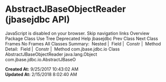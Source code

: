 # AbstractJBaseObjectReader (jbasejdbc   API)

JavaScript is disabled on your browser. Skip navigation links Overview Package Class Use Tree Deprecated Help jbasejdbc Prev Class Next Class Frames No Frames All Classes Summary:  Nested |  Field |  Constr |  Method Detail:  Field |  Constr |  Method com.jbase.jdbc.io Class AbstractJBaseObjectReader java.lang.Object com.jbase.jdbc.io.AbstractJBaseO  

**Created At:** 9/25/2017 10:43:02 AM  
**Updated At:** 2/15/2018 8:02:40 AM  

